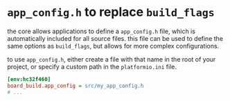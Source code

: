 # `app_config.h` to replace `build_flags`

the core allows applications to define a `app_config.h` file, which is automatically included for all source files.
this file can be used to define the same options as `build_flags`, but allows for more complex configurations.

to use `app_config.h`, either create a file with that name in the root of your project, or specify a custom path in the `platformio.ini` file.

```ini
[env:hc32f460]
board_build.app_config = src/my_app_config.h
# ...
```
